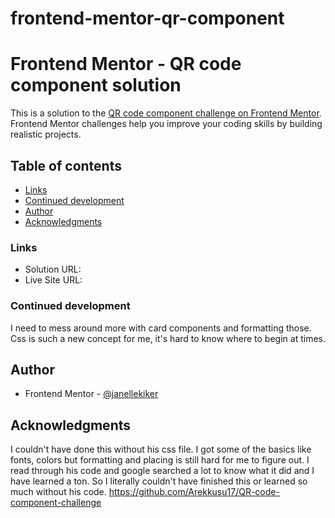 # frontend-mentor-qr-component

# Frontend Mentor - QR code component solution

This is a solution to the [QR code component challenge on Frontend Mentor](https://www.frontendmentor.io/challenges/qr-code-component-iux_sIO_H). Frontend Mentor challenges help you improve your coding skills by building realistic projects.

## Table of contents

- [Links](#links)
- [Continued development](#continued-development)
- [Author](#author)
- [Acknowledgments](#acknowledgments)

### Links

- Solution URL: [](https://github.com/janellekiker/frontend-mentor-qr-component)
- Live Site URL: [](https://janellekiker.github.io/frontend-mentor-qr-component/)

### Continued development

I need to mess around more with card components and formatting those. Css is such a new concept for me, it's hard to know where to begin at times.

## Author

- Frontend Mentor - [@janellekiker](https://www.frontendmentor.io/profile/janellekiker)

## Acknowledgments

I couldn't have done this without his css file. I got some of the basics like fonts, colors but formatting and placing is still hard for me to figure out. I read through his code and google searched a lot to know what it did and I have learned a ton. So I literally couldn't have finished this or learned so much without his code.
https://github.com/Arekkusu17/QR-code-component-challenge
